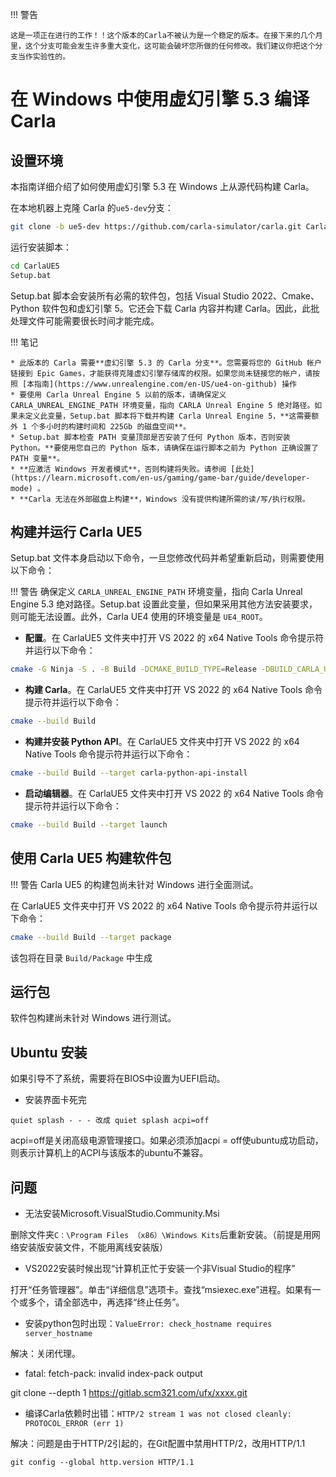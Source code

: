 !!! 警告

    这是一项正在进行的工作！！这个版本的Carla不被认为是一个稳定的版本。在接下来的几个月里，这个分支可能会发生许多重大变化，这可能会破坏您所做的任何修改。我们建议你把这个分支当作实验性的。

# 在 Windows 中使用虚幻引擎 5.3 编译 Carla

## 设置环境

本指南详细介绍了如何使用虚幻引擎 5.3 在 Windows 上从源代码构建 Carla。

在本地机器上克隆 Carla 的`ue5-dev`分支：

```sh
git clone -b ue5-dev https://github.com/carla-simulator/carla.git CarlaUE5
```

运行安装脚本：

```sh
cd CarlaUE5
Setup.bat
```

Setup.bat 脚本会安装所有必需的软件包，包括 Visual Studio 2022、Cmake、Python 软件包和虚幻引擎 5。它还会下载 Carla 内容并构建 Carla。因此，此批处理文件可能需要很长时间才能完成。

!!! 笔记

    * 此版本的 Carla 需要**虚幻引擎 5.3 的 Carla 分支**。您需要将您的 GitHub 帐户链接到 Epic Games，才能获得克隆虚幻引擎存储库的权限。如果您尚未链接您的帐户，请按照 [本指南](https://www.unrealengine.com/en-US/ue4-on-github) 操作
    * 要使用 Carla Unreal Engine 5 以前的版本，请确保定义 CARLA_UNREAL_ENGINE_PATH 环境变量，指向 CARLA Unreal Engine 5 绝对路径。如果未定义此变量，Setup.bat 脚本将下载并构建 Carla Unreal Engine 5，**这需要额外 1 个多小时的构建时间和 225Gb 的磁盘空间**。
    * Setup.bat 脚本检查 PATH 变量顶部是否安装了任何 Python 版本，否则安装 Python。**要使用您自己的 Python 版本，请确保在运行脚本之前为 Python 正确设置了 PATH 变量**。 
    * **应激活 Windows 开发者模式**，否则构建将失败。请参阅 [此处](https://learn.microsoft.com/en-us/gaming/game-bar/guide/developer-mode) 。
    * **Carla 无法在外部磁盘上构建**，Windows 没有提供构建所需的读/写/执行权限。 


## 构建并运行 Carla UE5

Setup.bat 文件本身启动以下命令，一旦您修改代码并希望重新启动，则需要使用以下命令：

!!! 警告
    确保定义 `CARLA_UNREAL_ENGINE_PATH` 环境变量，指向 Carla Unreal Engine 5.3 绝对路径。Setup.bat 设置此变量，但如果采用其他方法安装要求，则可能无法设置。此外，Carla UE4 使用的环境变量是 `UE4_ROOT`。

* **配置**。在 CarlaUE5 文件夹中打开 VS 2022 的 x64 Native Tools 命令提示符并运行以下命令：

```sh
cmake -G Ninja -S . -B Build -DCMAKE_BUILD_TYPE=Release -DBUILD_CARLA_UNREAL=ON -DCARLA_UNREAL_ENGINE_PATH=%CARLA_UNREAL_ENGINE_PATH%
```

* **构建 Carla**。在 CarlaUE5 文件夹中打开 VS 2022 的 x64 Native Tools 命令提示符并运行以下命令：

```sh
cmake --build Build
```

* **构建并安装 Python API**。在 CarlaUE5 文件夹中打开 VS 2022 的 x64 Native Tools 命令提示符并运行以下命令：

```sh
cmake --build Build --target carla-python-api-install
```

* **启动编辑器**。在 CarlaUE5 文件夹中打开 VS 2022 的 x64 Native Tools 命令提示符并运行以下命令：

```sh
cmake --build Build --target launch
```

## 使用 Carla UE5 构建软件包

!!! 警告
    Carla UE5 的构建包尚未针对 Windows 进行全面测试。

在 CarlaUE5 文件夹中打开 VS 2022 的 x64 Native Tools 命令提示符并运行以下命令：

```sh
cmake --build Build --target package
```

该包将在目录 `Build/Package` 中生成

## 运行包

软件包构建尚未针对 Windows 进行测试。


## Ubuntu 安装

如果引导不了系统，需要将在BIOS中设置为UEFI启动。


* 安装界面卡死完
```shell
quiet splash - - - 改成 quiet splash acpi=off
```
acpi=off是关闭高级电源管理接口。如果必须添加acpi = off使ubuntu成功启动，则表示计算机上的ACPI与该版本的ubuntu不兼容。


## 问题

- 无法安装Microsoft.VisualStudio.Community.Msi

删除文件夹`C：\Program Files （x86）\Windows Kits`后重新安装。（前提是用网络安装版安装文件，不能用离线安装版）

- VS2022安装时候出现“计算机正忙于安装一个非Visual Studio的程序”

打开“任务管理器”。单击“详细信息”选项卡。查找“msiexec.exe”进程。如果有一个或多个，请全部选中，再选择“终止任务”。


- 安装python包时出现：`ValueError: check_hostname requires server_hostname`

解决：关闭代理。

- fatal: fetch-pack: invalid index-pack output

git clone --depth 1 https://gitlab.scm321.com/ufx/xxxx.git


- 编译Carla依赖时出错：`HTTP/2 stream 1 was not closed cleanly: PROTOCOL_ERROR (err 1)`

解决：问题是由于HTTP/2引起的，在Git配置中禁用HTTP/2，改用HTTP/1.1
```shell
git config --global http.version HTTP/1.1
```

